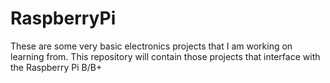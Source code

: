# RaspberryPi

These are some very basic electronics projects that I am working on learning from. This repository will contain those projects that interface with the Raspberry Pi B/B+
